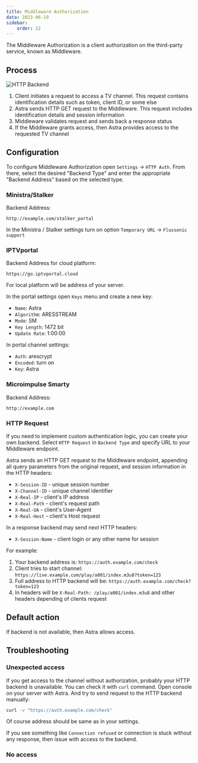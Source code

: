 ```yaml
---
title: Middleware Authorization
data: 2023-06-19
sidebar:
    order: 22
---
```


The Middleware Authorization is a client authorization on the third-party service, known as Middleware.

## Process

![HTTP Backend](https://cdn.cesbo.com/help/astra/delivery/http-hls/auth/http-backend.svg)

1. Client initiates a request to access a TV channel. This request contains identification details such as token, client ID, or some else
1. Astra sends HTTP GET request to the Middleware. This request includes identification details and session information
1. Middleware validates request and sends back a response status
1. If the Middleware grants access, then Astra provides access to the requested TV channel

## Configuration

To configure Middleware Authorization open `Settings` -> `HTTP Auth`. From there, select the desired "Backend Type" and enter the appropriate "Backend Address" based on the selected type.

### Ministra/Stalker

Backend Address:

```
http://example.com/stalker_portal
```

In the Ministra / Stalker settings turn on option `Temporary URL` -> `Flussonic support`

### IPTVportal

Backend Address for cloud platform:

```
https://go.iptvportal.cloud
```

For local platform will be address of your server.

In the portal settings open `Keys` menu and create a new key:

- `Name`: Astra
- `Algorithm`: ARESSTREAM
- `Mode`: SM
- `Key Length`: 1472 bit
- `Update Rate`: 1:00:00

In portal channel settings:

- `Auth`: arescrypt
- `Encoded`: turn on
- `Key`: Astra

### Microimpulse Smarty

Backend Address:

```
http://example.com
```

### HTTP Request

If you need to implement custom authentication logic, you can create your own backend. Select `HTTP Request` in `Backend Type` and specify URL to your Middleware endpoint.

Astra sends an HTTP GET request to the Middleware endpoint, appending all query parameters from the original request, and session information in the HTTP headers:

- `X-Session-ID` - unique session number
- `X-Channel-ID` - unique channel identifier
- `X-Real-IP` - client's IP address
- `X-Real-Path` - client's request path
- `X-Real-UA` - client's User-Agent
- `X-Real-Host` - client's Host request

In a response backend may send next HTTP headers:

- `X-Session-Name` - client login or any other name for session

For example:

1. Your backend address is: `https://auth.example.com/check`
1. Client tries to start channel: `https://live.example.com/play/a001/index.m3u8?token=123`
1. Full address to HTTP backend will be: `https://auth.example.com/check?token=123`
1. In headers will be `X-Real-Path: /play/a001/index.m3u8` and other headers depending of clients request

## Default action

If backend is not available, then Astra allows access.

## Troubleshooting

### Unexpected access

If you get access to the channel without authorization, probably your HTTP backend is unavailable. You can check it with `curl` command. Open console on your server with Astra. And try to send request to the HTTP backend manually:

```sh
curl -v "https://auth.example.com/check"
```

Of course address should be same as in your settings.

If you see something like `Connection refused` or connection is stuck without any response, then issue with access to the backend.

### No access
